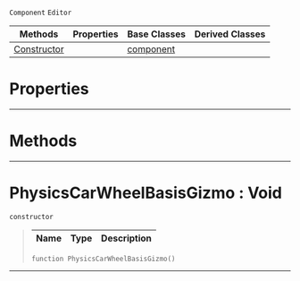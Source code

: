  `Component` `Editor`



|Methods|Properties|Base Classes|Derived Classes|
|---|---|---|---|
|[ Constructor](https://github.com/PlasmaEngine/PlasmaDocs/tree/master/docs/C%2B%2B/code_reference/class_reference/physicscarwheelbasisgizmo.markdown#physicscarwheelbasisgizm)| |[component](https://github.com/PlasmaEngine/PlasmaDocs/tree/master/docs/C%2B%2B/code_reference/class_reference/component.markdown)| |


 #  Properties


---  
 #  Methods


---  
 #  PhysicsCarWheelBasisGizmo : Void

 `constructor`

> 
> |Name|Type|Description|
> |---|---|---|
> ``` lang=cpp, name=Lightning
> function PhysicsCarWheelBasisGizmo()
> ``` 


---  
 

 